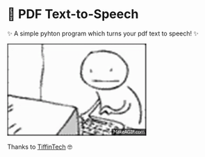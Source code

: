 # 📖 PDF Text-to-Speech
✨ A simple pyhton program which turns your pdf text to speech! ✨

![](https://github.com/3hsan1njast/pdf-text-to-speech/blob/main/guy-kill.gif)

Thanks to <a href="https://github.com/TiffinTech">TiffinTech</a> 🤓
